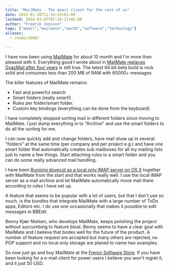 ```yaml
---
title: "MailMate - The email client for the rest of us"
date: 2015-01-30T11:19:53+01:00
lastmod: 2016-03-07T07:26:17+01:00
author: "Fredrik Jonsson"
tags: ["email","mailmate","macOS","software","technology"]
aliases:
  - /node/1609/

---
```




I have now been using [MailMate](https://freron.com/) for about 10 month and I'm more than pleased with it. Everything good I wrote about in [MailMate replaces GyazMail after four years](/node/1608) is still true. The latest 64 bit beta build is rock solid and consumes less than 200 MB of RAM with 60000+ messages.

The killer features of MailMate remains:

* Fast and powerful search
* Smart folders (really smart!)
* Rules per folder/smart folder.
* Custom key bindings (everything can be done from the keyboard)

I have completely stopped sorting mail in different folders since moving to MailMate. I just dump everything in to "Archive" and use the smart folders to do all the sorting for me.

I can now quickly add and change folders, have mail show up in several "folders" at the same time (per company and per project e.g.) and have one smart folder that automatically creates sub mailboxes for all my mailing lists just to name a few things. Start attaching rules to a smart folder and you can do some really advanced mail handling.

I have been [Running dovecot as a local only IMAP server on OS X](/node/1607) together with MailMate from the start and that works really well. I use the local IMAP server as a mail archive and let MailMate automatically move mail there according to rules I have set up.

A feature that seems to be popular with a lot of users, but that I don't use so much, is the bundles that integrate MailMate with a large number of ToDo apps, Editors etc. I do use one occasionally that makes it possible to edit messages in BBEdit.

Benny Kjær Nielsen, who develops MailMate, keeps polishing the project without succumbing to feature bloat. Benny seems to have a clear goal with MailMate and I believe that bodes well for the future of the product. A number of feature request are accepted but many others are rejected, no POP support and no local only storage are planed to name two examples.

So now just go and buy MailMate at the [Freron Software Store](https://store.freron.com/). If you have been looking for a e-mail client for power users I believe you won't regret it, and it just 50 USD.


